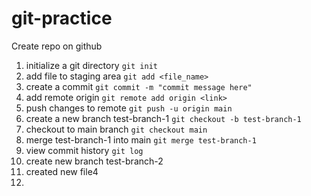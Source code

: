 # git-practice

Create repo on github

1. initialize a git directory
   `git init`
2. add file to staging area
   `git add <file_name>`
3. create a commit
   `git commit -m "commit message here"`
4. add remote origin
   `git remote add origin <link>`
5. push changes to remote
   `git push -u origin main`
6. create a new branch test-branch-1
   `git checkout -b test-branch-1`
7. checkout to main branch
   `git checkout main`
8. merge test-branch-1 into main
   `git merge test-branch-1`
9. view commit history
   `git log`
10. create new branch test-branch-2
11. created new file4
12.
